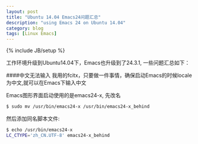 ```yaml
---
layout: post
title: "Ubuntu 14.04 Emacs24问题汇总"
description: "using Emacs 24 on Ubuntu 14.04"
category: blog
tags: [Linux Emacs]
---
```

{% include JB/setup %}

工作环境升级到Ubuntu14.04下，Emacs也升级到了24.3.1, 一些问题汇总如下：

####中文无法输入
我用的fcitx，只要做一件事情，确保启动Emacs的时候locale为中文,就可以在Emacs下输入中文

Emacs图形界面启动使用的是emacs24-x, 先改名

~~~bash
$ sudo mv /usr/bin/emacs24-x /usr/bin/emacs24-x_behind
~~~

然后添加同名脚本文件:

~~~bash
$ echo /usr/bin/emacs24-x
LC_CTYPE='zh_CN.UTF-8' emacs24-x_behind
~~~
